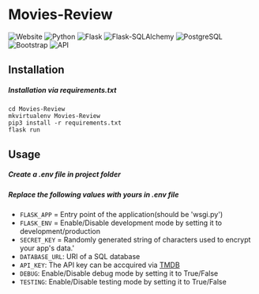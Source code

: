 # Movies-Review

![Website](https://img.shields.io/website?down_color=cf000f&down_message=down&up_color=009944&up_message=up&url=http%3A%2F%2Fmoviebia.herokuapp.com%2F)
![Python](https://img.shields.io/badge/Python-v3.8.3-0087d8?logo=python&logoColor=white)
![Flask](https://img.shields.io/badge/Flask-v1.1.2-a90606?logo=flask&logoColor=white)
![Flask-SQLAlchemy](https://img.shields.io/badge/Flask--SQLAlchemy-v2.4.3-a90606?logo=flask&logoColor=white)
![PostgreSQL](https://img.shields.io/badge/PostgreSQL-v12.1-336791?logo=postgresql&logoColor=white)
![Bootstrap](https://img.shields.io/badge/Bootstrap-v4-563D7C?logo=bootstrap&logoColor=white)
![API](https://img.shields.io/badge/API-TMDB-01D277?logo=themoviedatabase&logoColor=white)

## Installation
##### Installation via requirements.txt
    cd Movies-Review
    mkvirtualenv Movies-Review
    pip3 install -r requirements.txt
    flask run

## Usage
##### Create a .env file in project folder
##### Replace the following values with yours in .env file
* `FLASK_APP` = Entry point of the application(should be 'wsgi.py')
* `FLASK_ENV` = Enable/Disable development mode by setting it to development/production
* `SECRET_KEY` = Randomly generated string of characters used to encrypt your app's data.'
* `DATABASE_URL`: URI of a SQL database
* `API_KEY`: The API key can be accquired via [TMDB](https://developers.themoviedb.org/3/getting-started/introduction)
* `DEBUG`: Enable/Disable debug mode by setting it to True/False
* `TESTING`: Enable/Disable testing mode by setting it to True/False
